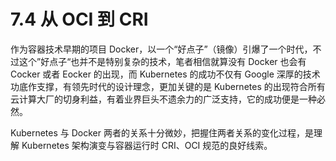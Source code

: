 # 7.4 从 OCI 到 CRI

作为容器技术早期的项目 Docker，以一个“好点子”（镜像）引爆了一个时代，不过这个”好点子“也并不是特别复杂的技术，笔者相信就算没有 Docker 也会有 Cocker 或者 Eocker 的出现，而 Kubernetes 的成功不仅有 Google 深厚的技术功底作支撑，有领先时代的设计理念，更加关键的是 Kubernetes 的出现符合所有云计算大厂的切身利益，有着业界巨头不遗余力的广泛支持，它的成功便是一种必然。

Kubernetes 与 Docker 两者的关系十分微妙，把握住两者关系的变化过程，是理解 Kubernetes 架构演变与容器运行时 CRI、OCI 规范的良好线索。